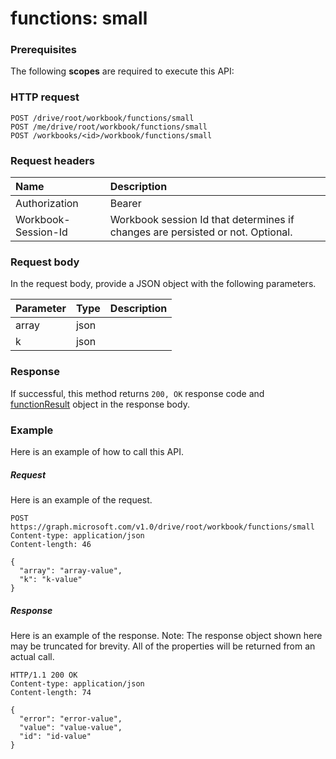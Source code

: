 # functions: small


### Prerequisites
The following **scopes** are required to execute this API: 
### HTTP request
<!-- { "blockType": "ignored" } -->
```http
POST /drive/root/workbook/functions/small
POST /me/drive/root/workbook/functions/small
POST /workbooks/<id>/workbook/functions/small

```
### Request headers
| Name       | Description|
|:---------------|:----------|
| Authorization  | Bearer <code>|
| Workbook-Session-Id  | Workbook session Id that determines if changes are persisted or not. Optional.|

### Request body
In the request body, provide a JSON object with the following parameters.

| Parameter	   | Type	|Description|
|:---------------|:--------|:----------|
|array|json||
|k|json||

### Response
If successful, this method returns `200, OK` response code and [functionResult](../resources/functionresult.md) object in the response body.

### Example
Here is an example of how to call this API.
##### Request
Here is an example of the request.
<!-- {
  "blockType": "request",
  "name": "functions_small"
}-->
```http
POST https://graph.microsoft.com/v1.0/drive/root/workbook/functions/small
Content-type: application/json
Content-length: 46

{
  "array": "array-value",
  "k": "k-value"
}
```

##### Response
Here is an example of the response. Note: The response object shown here may be truncated for brevity. All of the properties will be returned from an actual call.
<!-- {
  "blockType": "response",
  "truncated": true,
  "@odata.type": "microsoft.graph.functionResult"
} -->
```http
HTTP/1.1 200 OK
Content-type: application/json
Content-length: 74

{
  "error": "error-value",
  "value": "value-value",
  "id": "id-value"
}
```

<!-- uuid: 8fcb5dbc-d5aa-4681-8e31-b001d5168d79
2015-10-25 14:57:30 UTC -->
<!-- {
  "type": "#page.annotation",
  "description": "functions: small",
  "keywords": "",
  "section": "documentation",
  "tocPath": ""
}-->